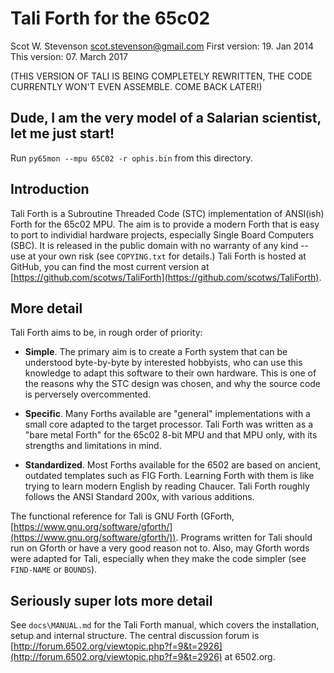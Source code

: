 # Tali Forth for the 65c02 
Scot W. Stevenson <scot.stevenson@gmail.com> 
First version: 19. Jan 2014 
This version: 07. March 2017

(THIS VERSION OF TALI IS BEING COMPLETELY REWRITTEN, THE CODE CURRENTLY WON'T
EVEN ASSEMBLE. COME BACK LATER!)

## Dude, I am the very model of a Salarian scientist, let me just start!

Run `py65mon --mpu 65C02 -r ophis.bin` from this directory.


## Introduction

Tali Forth is a Subroutine Threaded Code (STC) implementation of ANSI(ish) Forth
for the 65c02 MPU. The aim is to provide a modern Forth that is easy to port to
individial hardware projects, especially Single Board Computers (SBC). It is
released in the public domain with no warranty of any kind -- use at your own
risk (see `COPYING.txt` for details.) Tali Forth is hosted at GitHub, you can
find the most current version at
[https://github.com/scotws/TaliForth](https://github.com/scotws/TaliForth).


## More detail 

Tali Forth aims to be, in rough order of priority: 

- **Simple**. The primary aim is to create a Forth system that can be understood
  byte-by-byte by interested hobbyists, who can use this knowledge to adapt this
  software to their own hardware. This is one of the reasons why the STC design
  was chosen, and why the source code is perversely overcommented. 

- **Specific**. Many Forths available are "general" implementations with a small
  core adapted to the target processor. Tali Forth was written as a "bare metal
  Forth" for the 65c02 8-bit MPU and that MPU only, with its strengths and
  limitations in mind. 

- **Standardized**. Most Forths available for the 6502 are based on ancient,
  outdated templates such as FIG Forth. Learning Forth with them is like trying
  to learn modern English by reading Chaucer. Tali Forth roughly follows the
  ANSI Standard 200x, with various additions. 
  
The functional reference for Tali is GNU Forth (GForth,
[https://www.gnu.org/software/gforth/](https://www.gnu.org/software/gforth/)).
Programs written for Tali should run on Gforth or have a very good reason not
to. Also, may Gforth words were adapted for Tali, especially when they make the
code simpler (see `FIND-NAME` or `BOUNDS`). 
  

## Seriously super lots more detail 

See `docs\MANUAL.md` for the Tali Forth manual, which covers the installation,
setup and internal structure. The central discussion forum is
[http://forum.6502.org/viewtopic.php?f=9&t=2926](http://forum.6502.org/viewtopic.php?f=9&t=2926)
at 6502.org.
